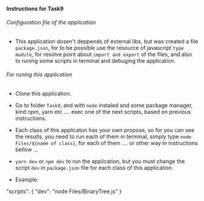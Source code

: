 #### Instructions for Task9

###### Configuration file of the application

- This application dosen't deppends of external libs, but was created a file `package.json`, for to be possible use the resource of javascript `type module`, for resolve point about `import and export` of the files, and also to runing some scripts in terminal and debuging the application.

###### For runing this application

- Clone this application.

- Go to folder `Task9`, and with `node` instaled and some package manager, kind npm, yarn etc .... exec one of the next scripts, based on previous instructions.

- Each class of this applicaton has your own propose, so for you can see the results, you need to run each of them in terminal, simply type `node Files/${name of class}`, for each of them .... or other way in instructions bellow ...

- `yarn dev` or `npm dev` to run the application, but you must change the script `dev` in `package.json` file for each class of this application.

- Example:

"scripts": {
    "dev": "node Files/BinaryTree.js"
}
